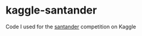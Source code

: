 # kaggle-santander
Code I used for the [santander](https://www.kaggle.com/c/santander-customer-satisfaction) competition on Kaggle
